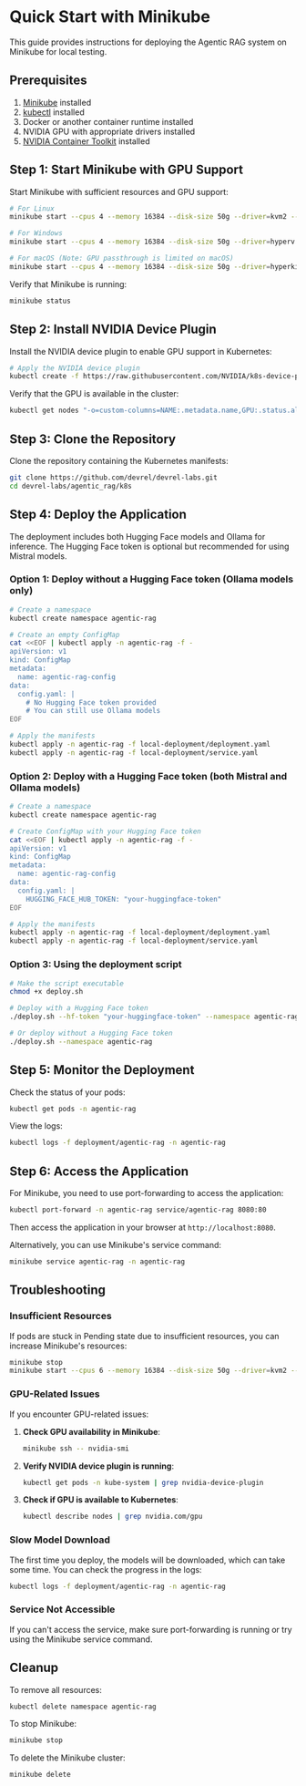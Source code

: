 # Quick Start with Minikube

This guide provides instructions for deploying the Agentic RAG system on Minikube for local testing.

## Prerequisites

1. [Minikube](https://minikube.sigs.k8s.io/docs/start/) installed
2. [kubectl](https://kubernetes.io/docs/tasks/tools/install-kubectl/) installed
3. Docker or another container runtime installed
4. NVIDIA GPU with appropriate drivers installed
5. [NVIDIA Container Toolkit](https://docs.nvidia.com/datacenter/cloud-native/container-toolkit/install-guide.html) installed

## Step 1: Start Minikube with GPU Support

Start Minikube with sufficient resources and GPU support:

```bash
# For Linux
minikube start --cpus 4 --memory 16384 --disk-size 50g --driver=kvm2 --gpu

# For Windows
minikube start --cpus 4 --memory 16384 --disk-size 50g --driver=hyperv --gpu

# For macOS (Note: GPU passthrough is limited on macOS)
minikube start --cpus 4 --memory 16384 --disk-size 50g --driver=hyperkit
```

Verify that Minikube is running:

```bash
minikube status
```

## Step 2: Install NVIDIA Device Plugin

Install the NVIDIA device plugin to enable GPU support in Kubernetes:

```bash
# Apply the NVIDIA device plugin
kubectl create -f https://raw.githubusercontent.com/NVIDIA/k8s-device-plugin/v0.14.0/nvidia-device-plugin.yml
```

Verify that the GPU is available in the cluster:

```bash
kubectl get nodes "-o=custom-columns=NAME:.metadata.name,GPU:.status.allocatable.nvidia\.com/gpu"
```

## Step 3: Clone the Repository

Clone the repository containing the Kubernetes manifests:

```bash
git clone https://github.com/devrel/devrel-labs.git
cd devrel-labs/agentic_rag/k8s
```

## Step 4: Deploy the Application

The deployment includes both Hugging Face models and Ollama for inference. The Hugging Face token is optional but recommended for using Mistral models.

### Option 1: Deploy without a Hugging Face token (Ollama models only)

```bash
# Create a namespace
kubectl create namespace agentic-rag

# Create an empty ConfigMap
cat <<EOF | kubectl apply -n agentic-rag -f -
apiVersion: v1
kind: ConfigMap
metadata:
  name: agentic-rag-config
data:
  config.yaml: |
    # No Hugging Face token provided
    # You can still use Ollama models
EOF

# Apply the manifests
kubectl apply -n agentic-rag -f local-deployment/deployment.yaml
kubectl apply -n agentic-rag -f local-deployment/service.yaml
```

### Option 2: Deploy with a Hugging Face token (both Mistral and Ollama models)

```bash
# Create a namespace
kubectl create namespace agentic-rag

# Create ConfigMap with your Hugging Face token
cat <<EOF | kubectl apply -n agentic-rag -f -
apiVersion: v1
kind: ConfigMap
metadata:
  name: agentic-rag-config
data:
  config.yaml: |
    HUGGING_FACE_HUB_TOKEN: "your-huggingface-token"
EOF

# Apply the manifests
kubectl apply -n agentic-rag -f local-deployment/deployment.yaml
kubectl apply -n agentic-rag -f local-deployment/service.yaml
```

### Option 3: Using the deployment script

```bash
# Make the script executable
chmod +x deploy.sh

# Deploy with a Hugging Face token
./deploy.sh --hf-token "your-huggingface-token" --namespace agentic-rag

# Or deploy without a Hugging Face token
./deploy.sh --namespace agentic-rag
```

## Step 5: Monitor the Deployment

Check the status of your pods:

```bash
kubectl get pods -n agentic-rag
```

View the logs:

```bash
kubectl logs -f deployment/agentic-rag -n agentic-rag
```

## Step 6: Access the Application

For Minikube, you need to use port-forwarding to access the application:

```bash
kubectl port-forward -n agentic-rag service/agentic-rag 8080:80
```

Then access the application in your browser at `http://localhost:8080`.

Alternatively, you can use Minikube's service command:

```bash
minikube service agentic-rag -n agentic-rag
```

## Troubleshooting

### Insufficient Resources

If pods are stuck in Pending state due to insufficient resources, you can increase Minikube's resources:

```bash
minikube stop
minikube start --cpus 6 --memory 16384 --disk-size 50g --driver=kvm2 --gpu
```

### GPU-Related Issues

If you encounter GPU-related issues:

1. **Check GPU availability in Minikube**:
   ```bash
   minikube ssh -- nvidia-smi
   ```

2. **Verify NVIDIA device plugin is running**:
   ```bash
   kubectl get pods -n kube-system | grep nvidia-device-plugin
   ```

3. **Check if GPU is available to Kubernetes**:
   ```bash
   kubectl describe nodes | grep nvidia.com/gpu
   ```

### Slow Model Download

The first time you deploy, the models will be downloaded, which can take some time. You can check the progress in the logs:

```bash
kubectl logs -f deployment/agentic-rag -n agentic-rag
```

### Service Not Accessible

If you can't access the service, make sure port-forwarding is running or try using the Minikube service command.

## Cleanup

To remove all resources:

```bash
kubectl delete namespace agentic-rag
```

To stop Minikube:

```bash
minikube stop
```

To delete the Minikube cluster:

```bash
minikube delete
``` 